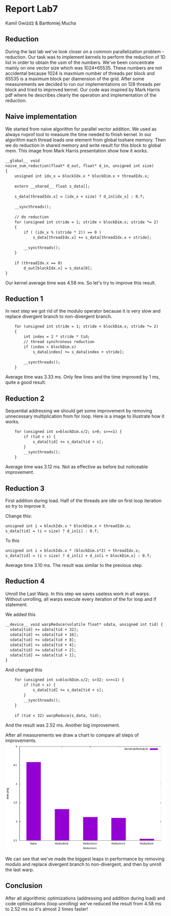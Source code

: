 # Report Lab7

Kamil Gwiżdż & Bartłomiej Mucha

## Reduction
During the last lab we've look closer on a common parallelization problem - reduction. Our task was to implement kernels to perform the reduction of 1D list in order to obtain the usm of the numbers.
We've been concentrate mainly on one vector size which was 1024*65535. These numbers are not accidental because 1024 is maxmium number of threads per block
and 65535 is a maximum block per diamension of the grid. After some measurements we decided to run our implementations on 128 threads per block and tried to improved kernel.
Our code was inspired by Mark Harris pdf where he describes clearly the operation and implementation of the reduction.


## Naive implementation
We started from naive algorithm for parallel vector addition. We used as always nvprof tool to measure the time needed to finish kernel.
In our algorithm each thread loads one element from global toshare memory. Then we do reduction in shared memory and write result for this block to global mem.
This image from Mark Harris presentation show how it works.

```cuda
__global__ void
naive_sum_reduction(float* d_out, float* d_in, unsigned int size)
{
    unsigned int idx_x = blockIdx.x * blockDim.x + threadIdx.x;

    extern __shared__ float s_data[];

    s_data[threadIdx.x] = (idx_x < size) ? d_in[idx_x] : 0.f;

    __syncthreads();

    // do reduction
    for (unsigned int stride = 1; stride < blockDim.x; stride *= 2)
    {
        if ( (idx_x % (stride * 2)) == 0 )
            s_data[threadIdx.x] += s_data[threadIdx.x + stride];

        __syncthreads();
    }

    if (threadIdx.x == 0)
        d_out[blockIdx.x] = s_data[0];
}
```
Our kernel average time was 4.58 ms. So let's try to improve this result.

## Reduction 1
In next step we got rid of the modulo operator because it is very slow and replace divergent branch to non-divergent branch.

```cuda
    for (unsigned int stride = 1; stride < blockDim.x; stride *= 2)
    {
        int index = 2 * stride * tid;
        // thread synchronous reduction
        if (index < blockDim.x)
            s_data[index] += s_data[index + stride];

        __syncthreads();
    }
```
Average time was 3.33 ms. Only few lines and the time improved by 1 ms, quite a good result.


## Reduction 2
Sequential addressing we should get some improvement by removing unnecessary multiplication from for loop. Here is a image to illustrate how it works.


```cuda
    for (unsigned int s=blockDim.x/2; s>0; s>>=1) {
        if (tid < s) {
            s_data[tid] += s_data[tid + s];
        }
        __syncthreads();
    }
```

Average time was 3.12 ms. Not as effective as before but noticeable improvement.

## Reduction 3
First addition during load. Half of the threads are idle on first loop iteration so try to improve it.

Change this:
```cuda
unsigned int i = blockIdx.x * blockDim.x + threadIdx.x;
s_data[tid] = (i < size) ? d_in[i] : 0.f;
```
To this
```cuda
unsigned int i = blockIdx.x * (blockDim.x*2) + threadIdx.x;
s_data[tid] = (i < size) ? d_in[i] + d_in[i + blockDim.x] : 0.f;
```

Average time 3.10 ms. The result was similar to the previous step.

## Reduction 4
Unroll the Last Warp. In this step we saves useless work in all warps. Without unrolling, all warps execute every iteration of the for loop and if statement.

We added this
```cuda
__device__ void warpReduce(volatile float* sdata, unsigned int tid) {
  sdata[tid] += sdata[tid + 32];
  sdata[tid] += sdata[tid + 16];
  sdata[tid] += sdata[tid + 8];
  sdata[tid] += sdata[tid + 4];
  sdata[tid] += sdata[tid + 2];
  sdata[tid] += sdata[tid + 1];
}
```
And changed this
```cuda
    for (unsigned int s=blockDim.x/2; s>32; s>>=1) {
        if (tid < s) {
            s_data[tid] += s_data[tid + s];
        }
        __syncthreads();
    }

    if (tid < 32) warpReduce(s_data, tid);
```

And the result was 2.52 ms. Another big improvement.

After all measurements we draw a chart to compare all steps of improvements.
![Compare kernels](../lab9/redu.png)

We can see that we've made the biggest leaps in performance by removing modulo and replace divergent branch to non-divergent, and then by unroll the last warp.


## Conclusion
After all algorithmic optimizations (addressing and addition during load) and code optimizations (loop unrolling) we've reduced the result from
4.58 ms to 2.52 ms so it's almost 2 times faster! 
